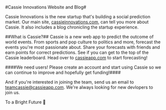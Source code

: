 #Cassie Innovations Website and Blog#

Cassie Innovations is the new startup that's building a social prediction market. Our main site, [cassieinnovations.com](http://cassieinnovations.com), can tell you more about Cassie. It also includes a blog chronicling the startup experience.

##What is Cassie?##
Cassie is a new web app to predict the outcome of world events. From sports and pop culture to politics and more, forecast the events you're most passionate about. Share your forecasts with friends and earn points for correct predictions. See if you can get to the top of the Cassie leaderboard. Head over to [cassieapp.com](https://cassieapp.com) to start forecasting!

####We need users! Please create an account and start using Cassie so we can continue to improve and hopefully get funding!####

And if you're interested in joining the team, send us an email to [teamcassie@cassieapp.com](mailto:teamcassie@cassieapp.com). We're always looking for new devlopers to join us.

To a Bright Future :rocket: